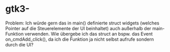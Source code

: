 # gtk3-

Problem: Ich würde gern das in main() definierte struct widgets (welches Pointer auf die Steuerelemente der UI beinhaltet) auch außerhalb der main-Funktion verwenden. Wie übergebe ich das struct an bspw. das Event on_cmdAdd_click(), da ich die Funktion ja nicht selbst aufrufe sondern durch die UI?
